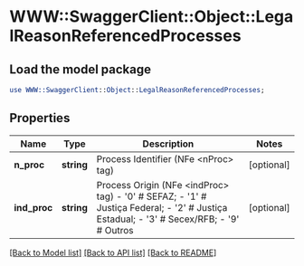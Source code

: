 # WWW::SwaggerClient::Object::LegalReasonReferencedProcesses

## Load the model package
```perl
use WWW::SwaggerClient::Object::LegalReasonReferencedProcesses;
```

## Properties
Name | Type | Description | Notes
------------ | ------------- | ------------- | -------------
**n_proc** | **string** | Process Identifier (NFe &lt;nProc&gt; tag) | [optional] 
**ind_proc** | **string** | Process Origin (NFe &lt;indProc&gt; tag) - &#39;0&#39; # SEFAZ; - &#39;1&#39; # Justiça Federal; - &#39;2&#39; # Justiça Estadual; - &#39;3&#39; # Secex/RFB; - &#39;9&#39; # Outros  | [optional] 

[[Back to Model list]](../README.md#documentation-for-models) [[Back to API list]](../README.md#documentation-for-api-endpoints) [[Back to README]](../README.md)


